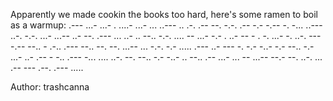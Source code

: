Apparently we made cookin the books too hard, here's some ramen to boil as a warmup: .--- ...- ...- . ....- ...- ... ..--- .. .-. .-- --. -.-. .-- -.- -.-- -. -... ..--- ..-. -.-. ...- ...-- ..- --. .--- ... ..- .. --.. -.-. .... -- ...- -.- . ..- -- - . -. ...- -. ..-. --- -.-- --.. - .-.. .--- --.. --. --. ...-- ... -.-. -.- ..... .--- ..- --- -. -.- -..- -.- --.. -.- ...- ..- .-- - -.. .--- -... .... ..-. --. --.. -.- -..- .. --.. .-- ...- ... -- ...-- --.- --. ..-. ... .-- --- .--. .--- .....

Author: trashcanna

